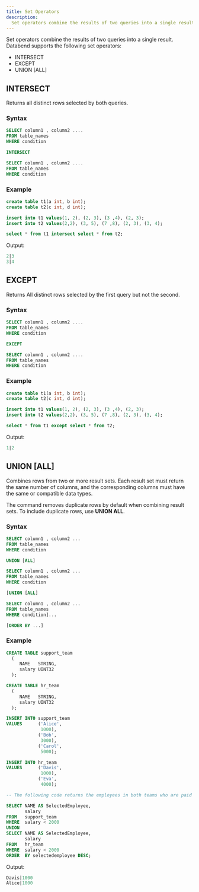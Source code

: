 ```yaml
---
title: Set Operators
description:
  Set operators combine the results of two queries into a single result.
---
```


Set operators combine the results of two queries into a single result. Databend supports the following set operators:

* INTERSECT
* EXCEPT
* UNION [ALL]

## INTERSECT

Returns all distinct rows selected by both queries.

### Syntax

```sql
SELECT column1 , column2 ....
FROM table_names
WHERE condition

INTERSECT

SELECT column1 , column2 ....
FROM table_names
WHERE condition
```

### Example

```sql
create table t1(a int, b int);
create table t2(c int, d int);

insert into t1 values(1, 2), (2, 3), (3 ,4), (2, 3);
insert into t2 values(2,2), (3, 5), (7 ,8), (2, 3), (3, 4);

select * from t1 intersect select * from t2;
```

Output:

```sql
2|3
3|4
```

## EXCEPT

Returns All distinct rows selected by the first query but not the second.

### Syntax

```sql
SELECT column1 , column2 ....
FROM table_names
WHERE condition

EXCEPT

SELECT column1 , column2 ....
FROM table_names
WHERE condition
```

### Example

```sql
create table t1(a int, b int);
create table t2(c int, d int);

insert into t1 values(1, 2), (2, 3), (3 ,4), (2, 3);
insert into t2 values(2,2), (3, 5), (7 ,8), (2, 3), (3, 4);

select * from t1 except select * from t2;
```

Output:

```sql
1|2
```

## UNION [ALL]

Combines rows from two or more result sets. Each result set must return the same number of columns, and the corresponding columns must have the same or compatible data types. 

The command removes duplicate rows by default when combining result sets. To include duplicate rows, use **UNION ALL**.

### Syntax

```sql
SELECT column1 , column2 ...
FROM table_names
WHERE condition

UNION [ALL]

SELECT column1 , column2 ...
FROM table_names
WHERE condition

[UNION [ALL]

SELECT column1 , column2 ...
FROM table_names
WHERE condition]...

[ORDER BY ...]
```

### Example

```sql
CREATE TABLE support_team 
  ( 
     NAME   STRING, 
     salary UINT32 
  ); 

CREATE TABLE hr_team 
  ( 
     NAME   STRING, 
     salary UINT32 
  ); 

INSERT INTO support_team 
VALUES      ('Alice', 
             1000), 
            ('Bob', 
             3000), 
            ('Carol', 
             5000); 

INSERT INTO hr_team 
VALUES      ('Davis', 
             1000), 
            ('Eva', 
             4000); 

-- The following code returns the employees in both teams who are paid less than 2,000 dollars:

SELECT NAME AS SelectedEmployee, 
       salary 
FROM   support_team 
WHERE  salary < 2000 
UNION 
SELECT NAME AS SelectedEmployee, 
       salary 
FROM   hr_team 
WHERE  salary < 2000 
ORDER  BY selectedemployee DESC; 
```

Output:

```sql
Davis|1000
Alice|1000
```